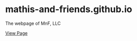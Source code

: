 # mathis-and-friends.github.io
The webpage of MnF, LLC

[View Page](http://htmlpreview.github.io/?https://github.com/Mathis-and-Friends/mathis-and-friends.github.io/blob/master/index.html)
